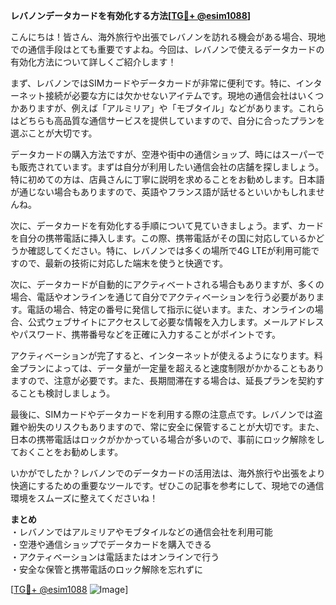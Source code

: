 **レバノンデータカードを有効化する方法[[TG💪+ @esim1088](https://t.me/s/esim1088)]**

こんにちは！皆さん、海外旅行や出張でレバノンを訪れる機会がある場合、現地での通信手段はとても重要ですよね。今回は、レバノンで使えるデータカードの有効化方法について詳しくご紹介します！

まず、レバノンではSIMカードやデータカードが非常に便利です。特に、インターネット接続が必要な方には欠かせないアイテムです。現地の通信会社はいくつかありますが、例えば「アルミリア」や「モブタイル」などがあります。これらはどちらも高品質な通信サービスを提供していますので、自分に合ったプランを選ぶことが大切です。

データカードの購入方法ですが、空港や街中の通信ショップ、時にはスーパーでも販売されています。まずは自分が利用したい通信会社の店舗を探しましょう。特に初めての方は、店員さんに丁寧に説明を求めることをお勧めします。日本語が通じない場合もありますので、英語やフランス語が話せるといいかもしれませんね。

次に、データカードを有効化する手順について見ていきましょう。まず、カードを自分の携帯電話に挿入します。この際、携帯電話がその国に対応しているかどうか確認してください。特に、レバノンでは多くの場所で4G LTEが利用可能ですので、最新の技術に対応した端末を使うと快適です。

次に、データカードが自動的にアクティベートされる場合もありますが、多くの場合、電話やオンラインを通じて自分でアクティベーションを行う必要があります。電話の場合、特定の番号に発信して指示に従います。また、オンラインの場合、公式ウェブサイトにアクセスして必要な情報を入力します。メールアドレスやパスワード、携帯番号などを正確に入力することがポイントです。

アクティベーションが完了すると、インターネットが使えるようになります。料金プランによっては、データ量が一定量を超えると速度制限がかかることもありますので、注意が必要です。また、長期間滞在する場合は、延長プランを契約することも検討しましょう。

最後に、SIMカードやデータカードを利用する際の注意点です。レバノンでは盗難や紛失のリスクもありますので、常に安全に保管することが大切です。また、日本の携帯電話はロックがかかっている場合が多いので、事前にロック解除をしておくことをお勧めします。

いかがでしたか？レバノンでのデータカードの活用法は、海外旅行や出張をより快適にするための重要なツールです。ぜひこの記事を参考にして、現地での通信環境をスムーズに整えてくださいね！

**まとめ**  
・レバノンではアルミリアやモブタイルなどの通信会社を利用可能  
・空港や通信ショップでデータカードを購入できる  
・アクティベーションは電話またはオンラインで行う  
・安全な保管と携帯電話のロック解除を忘れずに  

[[TG💪+ @esim1088](https://t.me/s/esim1088) ![Image](https://i.postimg.cc/Y0z9fWf4/image.png)]